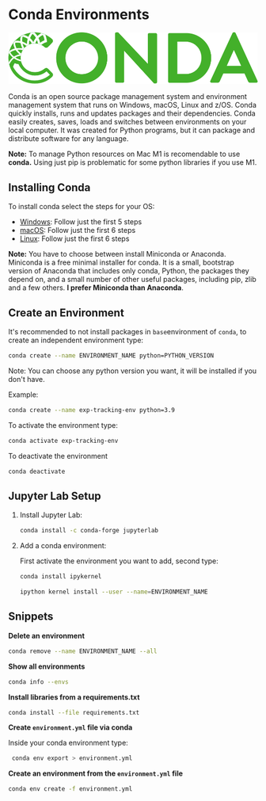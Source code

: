 # Conda Environments

![conda_logo](../Images/Appendixes/conda_logo.svg)


Conda is an open source package management system and environment management system that runs on Windows, macOS, Linux and z/OS. Conda quickly installs, runs and updates packages and their dependencies. Conda easily creates, saves, loads and switches between environments on your local computer. It was created for Python programs, but it can package and distribute software for any language.


**Note:** To manage Python resources on Mac M1 is recomendable to use **conda.** Using just pip is problematic for some python libraries if you use M1.

## Installing Conda

To install conda select the steps for your OS:


- [Windows](https://docs.conda.io/projects/conda/en/latest/user-guide/install/windows.html): Follow just the first 5 steps
- [macOS](https://docs.conda.io/projects/conda/en/latest/user-guide/install/macos.html): Follow just the first 6 steps
- [Linux](https://docs.conda.io/projects/conda/en/latest/user-guide/install/linux.html): Follow just the first 6 steps

**Note:** You have to choose between install Miniconda or Anaconda. Miniconda is a free minimal installer for conda. It is a small, bootstrap version of Anaconda that includes only conda, Python, the packages they depend on, and a small number of other useful packages, including pip, zlib and a few others. **I prefer Miniconda than Anaconda**.

## Create an Environment

It's recommended to not install packages in `base`environment of `conda`, to create an independent environment type:

```bash
conda create --name ENVIRONMENT_NAME python=PYTHON_VERSION
```
Note: You can choose any python version you want, it will be installed if you don't have.

Example:

```bash
conda create --name exp-tracking-env python=3.9
```

To activate the environment type:

```bash
conda activate exp-tracking-env
```

To deactivate the environment

```bash
conda deactivate
```

## Jupyter Lab Setup

1. Install Jupyter Lab:
    
    ```bash
    conda install -c conda-forge jupyterlab
    ```
    
2. Add a conda environment:
    
    First activate the environment you want to add, second type:
    
    ```bash
    conda install ipykernel
    ```
    
    ```bash
    ipython kernel install --user --name=ENVIRONMENT_NAME
    ```
    

## Snippets

**Delete an environment**

```bash
conda remove --name ENVIRONMENT_NAME --all
```

**Show all environments**

```bash
conda info --envs
```
**Install libraries from a requirements.txt**

```bash
conda install --file requirements.txt
```

**Create `environment.yml` file via conda**

Inside your conda environment type:
```bash
 conda env export > environment.yml
```

**Create an environment from the `environment.yml` file**

```bash
conda env create -f environment.yml

```